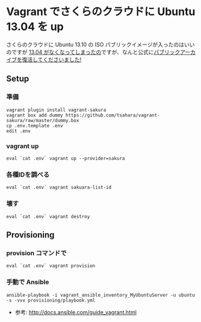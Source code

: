Vagrant でさくらのクラウドに Ubuntu 13.04 を up
================

さくらのクラウドに Ubuntu 13.10 の ISO パブリックイメージが入ったのはいいのですが
[13.04 がなくなってしまったの](http://cloud-news.sakura.ad.jp/2013/10/30/%E6%9C%AC%E6%97%A5%E3%80%81%E3%80%8C%E3%81%95%E3%81%8F%E3%82%89%E3%81%AE%E3%82%AF%E3%83%A9%E3%82%A6%E3%83%89%E3%80%8D%E3%81%A7%E5%88%A9%E7%94%A8%E3%81%A7%E3%81%8D%E3%82%8B%E3%83%91%E3%83%96%E3%83%AA/)ですが、なんと公式に[パブリックアーカイブを復活してくださいました!](http://kita.dyndns.org/diary/?date=20140107#p01)

## Setup

### 準備

```
vagrant plugin install vagrant-sakura
vagrant box add dummy https://github.com/tsahara/vagrant-sakura/raw/master/dummy.box
cp .env.template .env
edit .env
```

### vagrant up

```
eval `cat .env` vagrant up --provider=sakura
```

### 各種IDを調べる
```
eval `cat .env` vagrant sakuara-list-id
```

### 壊す
```
eval `cat .env` vagrant destroy
```

## Provisioning

### provision コマンドで
```
eval `cat .env` vagrant provision
```

### 手動で Ansible
```
ansible-playbook -i vagrant_ansible_inventory_MyUbuntuServer -u ubuntu -s -vvv provisioning/playbook.yml
```

- 参考: http://docs.ansible.com/guide_vagrant.html
